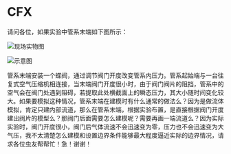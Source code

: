 # CFX

请问各位，如果实验中管系末端如下图所示：

![现场实物图](https://github.com/czyt1988/paper4MyWife/blob/master/question/01-cfx%E8%BE%B9%E7%95%8C%E6%9D%A1%E4%BB%B6%E8%AE%BE%E7%BD%AE/pic.png)

![示意图](https://github.com/czyt1988/paper4MyWife/blob/master/question/01-cfx%E8%BE%B9%E7%95%8C%E6%9D%A1%E4%BB%B6%E8%AE%BE%E7%BD%AE/pic2.png)

管系末端安装一个蝶阀，通过调节阀门开度改变管系内压力。管系起始端与一台往复式空气压缩机相连接，当末端阀门开度很小时，由于阀门阀片的阻挡，管系中的空气会在阀门处遇到阻碍，若提取此处横截面上的瞬态压力，其大小随时间变化较大。如果要模拟这种情况，管系末端在建模时有什么通常的做法么？因为是做流体模拟，肯定只建内部流道，那么在管系末端，根据实验布置，是直接根据阀门开度建出阀片的模型么？那阀门后面需要怎么建模呢？需要再画一端流道么？因为实际实验时，阀门开度很小，阀门后气体流速不会迅速变为零，压力也不会迅速变为大气压，我不太清楚怎么建模和设置边界条件能够最大程度逼近实际的边界情况，请求各位虫友帮帮忙！急！谢谢！